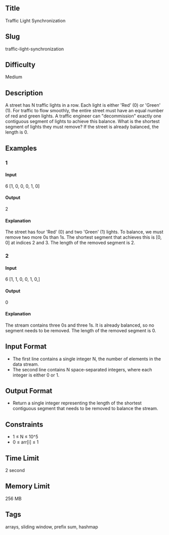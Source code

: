 ## Title

Traffic Light Synchronization

## Slug

traffic-light-synchronization

## Difficulty

Medium

## Description

A street has N traffic lights in a row. Each light is either 'Red' (0) or 'Green' (1). For traffic to flow smoothly, the entire street must have an equal number of red and green lights. A traffic engineer can "decommission" exactly one contiguous segment of lights to achieve this balance. What is the shortest segment of lights they must remove? If the street is already balanced, the length is 0.

## Examples

### 1

#### Input

6
[1, 0, 0, 0, 1, 0]

#### Output

2

#### Explanation

The street has four 'Red' (0) and two 'Green' (1) lights. To balance, we must remove two more 0s than 1s.
The shortest segment that achieves this is [0, 0] at indices 2 and 3. 
The length of the removed segment is 2.


### 2

#### Input

6
[1, 1, 0, 0, 1, 0,]

#### Output

0

#### Explanation

The stream contains three 0s and three 1s. It is already balanced, so no segment needs to be removed. 
The length of the removed segment is 0.


## Input Format

- The first line contains a single integer N, the number of elements in the data stream.
- The second line contains N space-separated integers, where each integer is either 0 or 1.

## Output Format

- Return a single integer representing the length of the shortest contiguous segment that needs to be removed to balance the stream.

## Constraints

- 1 ≤ N ≤ 10^5
- 0 ≤ arr[i] ≤ 1

## Time Limit

2 second

## Memory Limit

256 MB

## Tags

arrays, sliding window, prefix sum, hashmap